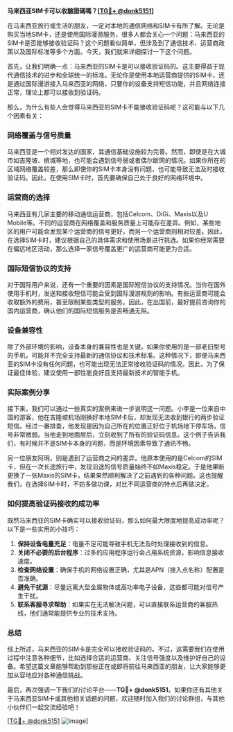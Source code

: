 **马来西亚SIM卡可以收驗證碼嗎？[[TG💪+ @donk5151](https://t.me/s/donk5151)]**

在马来西亚旅行或生活的朋友，一定对本地的通信网络和SIM卡有所了解。无论是购买当地SIM卡，还是使用国际漫游服务，很多人都会关心一个问题：马来西亚的SIM卡是否能够接收验证码？这个问题看似简单，但涉及到了通信技术、运营商政策以及国际标准等多个方面。今天，我们就来详细探讨一下这个问题。

首先，让我们明确一点：马来西亚的SIM卡是可以接收验证码的。这主要得益于现代通信技术的进步和全球统一的标准。无论你是使用本地运营商提供的SIM卡，还是通过国际漫游接入马来西亚的网络，只要你的设备支持短信功能，并且网络连接正常，理论上都可以接收到验证码。

那么，为什么有些人会觉得马来西亚的SIM卡不能接收验证码呢？这可能与以下几个因素有关：

### **网络覆盖与信号质量**
马来西亚是一个相对发达的国家，其通信基础设施较为完善。然而，即使是在大城市如吉隆坡、槟城等地，也可能会遇到信号弱或者偶尔断网的情况。如果你所在的区域网络覆盖较差，那么即使你的SIM卡本身没有问题，也可能导致无法及时接收验证码。因此，在使用SIM卡时，首先要确保自己处于良好的网络环境中。

### **运营商的选择**
马来西亚有几家主要的移动通信运营商，包括Celcom、DiGi、Maxis以及U Mobile等。不同的运营商在网络覆盖和服务质量上可能存在差异。例如，某些地区的用户可能会发现某个运营商的信号更好，而另一个运营商则相对较差。因此，在选择SIM卡时，建议根据自己的具体需求和使用场景进行挑选。如果你经常需要在偏远地区活动，那么选择一家信号覆盖更广的运营商可能更为合适。

### **国际短信协议的支持**
对于国际用户来说，还有一个重要的因素是国际短信协议的支持情况。当你在国外使用手机时，发送和接收短信可能会受到国际漫游规则的影响。有些运营商可能会收取额外的费用，甚至限制某些类型的服务。因此，在出国前，最好提前咨询你的国内运营商，确认他们的国际短信服务是否畅通无阻。

### **设备兼容性**
除了外部环境的影响，设备本身的兼容性也是关键。如果你使用的是一部老旧型号的手机，可能并不完全支持最新的通信协议和技术标准。这种情况下，即便马来西亚的SIM卡没有任何问题，也可能出现无法正常接收验证码的情况。因此，为了保证最佳体验，建议使用一部性能良好且支持最新技术的智能手机。

### **实际案例分享**
接下来，我们可以通过一些真实的案例来进一步说明这一问题。小李是一位来自中国的游客，他在吉隆坡机场刚换好本地SIM卡后，却发现无法收到银行的两步验证短信。经过一番排查，他发现是因为自己所在的位置正好位于机场地下停车场，信号非常微弱。当他走到地面层后，立刻收到了所有的验证码信息。这个例子告诉我们，有时候并不是SIM卡本身的问题，而是环境因素导致了通讯不畅。

另一位朋友阿明，则是遇到了运营商之间的差异。他原本使用的是Celcom的SIM卡，但在一次长途旅行中，发现沿途的信号质量始终不如Maxis稳定。于是他果断更换了一张Maxis的SIM卡，结果果然顺利解决了之前遇到的各种问题。这也提醒我们，在选择SIM卡时，不妨多做功课，对比不同运营商的特点后再做决定。

### **如何提高验证码接收的成功率**
既然马来西亚的SIM卡确实可以接收验证码，那么如何最大限度地提高成功率呢？以下是一些实用的小技巧：

1. **保持设备电量充足**：电量不足可能导致手机无法及时处理接收到的信息。
2. **关闭不必要的后台程序**：过多的应用程序运行会占用系统资源，影响信息接收速度。
3. **检查网络设置**：确保手机的网络设置正确，尤其是APN（接入点名称）配置是否准确。
4. **避免干扰源**：尽量远离大型金属物体或高功率电子设备，这些都可能对信号产生干扰。
5. **联系客服寻求帮助**：如果实在无法解决问题，可以直接联系运营商的客服热线，他们通常能提供专业的技术支持。

### **总结**
综上所述，马来西亚的SIM卡是完全可以接收验证码的。不过，这需要我们在使用过程中注意各种细节，比如选择合适的运营商、关注信号强度以及维护好自己的设备。希望这篇文章能够帮助到那些正在或即将前往马来西亚的朋友，让大家能够更加从容地应对各种通信挑战。

最后，再次强调一下我们的讨论平台——**TG💪+ @donk5151**。如果你还有其他关于马来西亚SIM卡或其他相关话题的问题，欢迎随时加入我们的讨论群组，与其他小伙伴们一起交流经验吧！

[[TG💪+ @donk5151](https://t.me/s/donk5151) ![Image](https://i.postimg.cc/rwNCRYN7/Snipaste-2025-04-30-17-27-05.png)]
